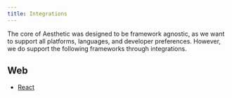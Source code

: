 ```yaml
---
title: Integrations
---
```


The core of Aesthetic was designed to be framework agnostic, as we want to support all platforms,
languages, and developer preferences. However, we do support the following frameworks through
integrations.

## Web

- [React](./packages/react.md)
